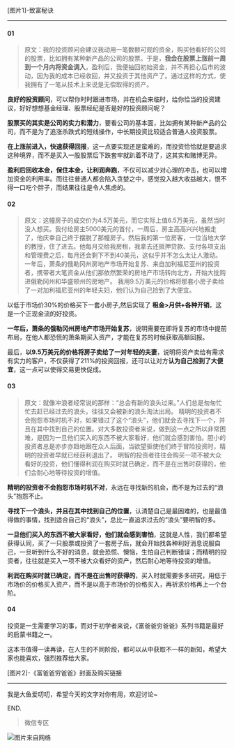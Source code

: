 [图片1]-致富秘诀

***

#### 01

>原文：我的投资顾问会建议我动用一笔数额可观的资金，购买他看好的公司的股票，比如拥有某种新产品的公司的股票。于是，**我会在股票上涨前一周到一个月内将资金调入**，盈利后，我便抽回初始资金，并不再担心后市的波动，因为我的成本已经收回，并又投资于其他资产了。通过这样的方式，使我拥有了一笔从技术上来说是无偿取得的资产。

**良好的投资顾问**，可以帮你时时跟进市场，并在机会来临时，给你恰当的投资建议，好好想想基金经理、股票经纪是否是好的投资顾问呢？

**股票买的其实是公司的实力和潜力**，要看公司的基本面，比如拥有某种新产品的公司，而不是为了追涨杀跌式的短线操作，中长期投资比较适合普通人投资股票。

**在上涨前进入，快速获得回报**，这一点要实现还是蛮难的，而投资恰恰就是要追求这种境界，而不是买入一股股票后下跌套牢就趴着不动了，这其实和赌博无异。

**盈利后回收本金，保住本金，让利润奔跑**，不仅可以减少对心理的冲击，也可以增加资金的利用率。而往往普通人都会陷入贪婪之中，感觉投入越大收益越大，恨不得一口吃个胖子，而结果往往是令人焦虑的。

#### 02

>原文：这幢房子的成交价为4.5万美元，而它实际上值6.5万美元，虽然当时没人想买。我付给房主5000美元的首付，一周后，房主高高兴兴地搬走了，他庆幸自己终于摆脱了那幢房子。然后我的第一位房客，一位当地大学的教授，住了进去。他每月交给我房租，我拿去还抵押贷款、支付各项支出和管理费之后，每月还会剩下不到40美元，这似乎并不怎么太让人激动。
一年后，萧条的俄勒冈州房地产市场开始复苏、来自加利福尼亚州的投资者，携带者大笔资金从他们那依然繁荣的房地产市场转向北方，开始大批购进俄勒冈州和华盛顿州的房地产。
我用9.5万美元的价格将那套小房子卖给了一对加利福尼亚州的年轻夫妇，他们认为自己捡到了大便宜。

以低于市场价30%的价格买下一套小房子,然后实现了 **租金>月供+各种开销**，这是一个正现金流的好投资。

**一年后，萧条的俄勒冈州房地产市场开始复苏**，说明需要在即将复苏的市场中提前布局，在他人都恐慌的萧条期买入资产，才能在复苏的时候获取高额回报。

最后，**以9.5万美元的价格将房子卖给了一对年轻的夫妻**，说明将资产卖给有需求有实力的客户，不仅获得了211%的投资回报，还可以让对方**认为自己捡到了大便宜**，这一点可以使得交易更快促成。

#### 03

>原文：就像冲浪者经常说的那样：“总会有新的浪头过来。”人们总是匆匆忙忙去赶已经过去的浪头，往往又会被新的浪头淘汰出局。
精明的投资者不会抱怨市场时机不对，如果错过了这个“浪头”，他们就会去寻找下一个，并且在其中找到自己的位置。对大多数投资者来说，做到这一点之所以非常困难，是因为一旦他们买入的东西不被大家看好，他们就会感到害怕。胆小的投资者总是亦步亦趋地跟在众人后面，当欲望驱使他们终于冒险投资时，精明的投资者早就已经获利退出了。
明智的投资者往往会购买一项不被大众看好的投资，他们懂得利润在购买时就已确定，而不是在出售时获得的，他们会耐心地等待投资的增值。

**精明的投资者不会抱怨市场时机不对**，永远在寻找新的机会，而不是为过去的“浪头”抱怨不止。

**寻找下一个浪头，并且在其中找到自己的位置**，认清楚自己是最困难的，也是最值得做的事情，找到适合自己的“浪头”，总比一直追求过去的“浪头”要明智的多。

**一旦他们买入的东西不被大家看好，他们就会感到害怕**，这就是人性，我们都希望获得认同，买了一只股票或投资了一套房子后，就会开始找各种利好消息说服自己，一旦听到什么不好的消息，就会恐慌、懊恼，生怕自己判断错误；而精明的投资者，往往就是买入一项不被大众看好的资产，然后耐心地等待投资的增值。

**利润在购买时就已确定，而不是在出售时获得的**，买入时就需要多多研究，用低于市场价的价格买入资产，而不是以高于市场价的价格买入，再祈求价格再上一个台阶。

#### 04

投资是一生需要学习的事，而对于初学者来说，《富爸爸穷爸爸》系列书籍是最好的启蒙书籍之一。

这本书值得一读再读，在人生的不同阶段，都可以从中获取不一样的新知，希望大家也能喜欢，强烈推荐给大家。

[图片2]-《富爸爸穷爸爸》封面及购买链接

-----------------------------------------------

我是大鱼爱叨叨，希望今天的文字对你有用，欢迎讨论~

END.

> 微信专区

![图片来自网络](http://image.dayuaidaodao.com/writing/image/wechat-code-1228-1000-1000-imageview2-imageslim.png)
